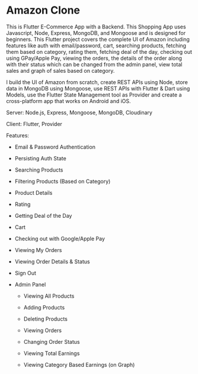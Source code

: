 # Amazon Clone

This is Flutter E-Commerce App with a Backend. This Shopping App uses Javascript, Node, Express, MongoDB, and Mongoose and is designed for beginners. This Flutter project covers the complete UI of Amazon including features like auth with email/password, cart, searching products, fetching them based on category, rating them, fetching deal of the day, checking out using GPay/Apple Pay, viewing the orders, the details of the order along with their status which can be changed from the admin panel, view total sales and graph of sales based on category.

I build the UI of Amazon from scratch, create REST APIs using Node, store data in MongoDB using Mongoose, use REST APIs with Flutter & Dart using Models, use the Flutter State Management tool as Provider and create a cross-platform app that works on Android and iOS.

Server: Node.js, Express, Mongoose, MongoDB, Cloudinary

Client: Flutter, Provider

Features:

* Email & Password Authentication

* Persisting Auth State

* Searching Products

* Filtering Products (Based on Category)

* Product Details

* Rating

* Getting Deal of the Day

* Cart

* Checking out with Google/Apple Pay

* Viewing My Orders

* Viewing Order Details & Status

* Sign Out

* Admin Panel

  * Viewing All Products

  * Adding Products

  * Deleting Products

  * Viewing Orders

  * Changing Order Status

  * Viewing Total Earnings

  * Viewing Category Based Earnings (on Graph)
